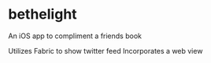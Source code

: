 # bethelight
An iOS app to compliment a friends book

Utilizes Fabric to show twitter feed
Incorporates a web view
